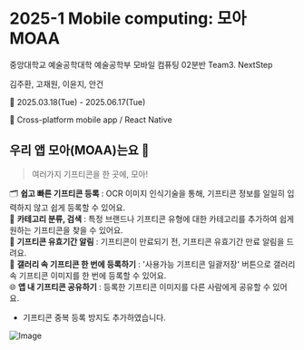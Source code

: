 # 2025-1 Mobile computing: 모아 MOAA
중앙대학교 예술공학대학 예술공학부 모바일 컴퓨팅 02분반 Team3. NextStep


김주환, 고재원, 이윤지, 안건




📅 2025.03.18(Tue) - 2025.06.17(Tue)


📲 Cross-platform mobile app / React Native

## 우리 앱 모아(MOAA)는요 📝
> 여러가지 기프티콘을 한 곳에, 모아! </br>

🗂️ <b>쉽고 빠른 기프티콘 등록</b> : OCR 이미지 인식기술을 통해, 기프티콘 정보를 일일히 입력하지 않고 쉽게 등록할 수 있어요. </br>
🔎 <b>카테고리 분류, 검색</b> : 특정 브랜드나 기프티콘 유형에 대한 카테고리를 추가하여 쉽게 원하는 기프티콘을 찾을 수 있어요. </br>
🔔 <b>기프티콘 유효기간 알림</b> : 기프티콘이 만료되기 전, 기프티콘 유효기간 만료 알림을 드려요. </br>
📲 <b>갤러리 속 기프티콘 한 번에 등록하기</b> : '사용가능 기프티콘 일괄저장' 버튼으로 갤러리 속 기프티콘 이미지를 한 번에 등록할 수 있어요. </br>
🌐 <b>앱 내 기프티콘 공유하기</b> : 등록한 기프티콘 이미지를 다른 사람에게 공유할 수 있어요. </br>

* 기프티콘 중복 등록 방지도 추가하였습니다.


![Image](https://github.com/user-attachments/assets/f1d93731-e7fd-4344-8a50-d840f57a628d)
